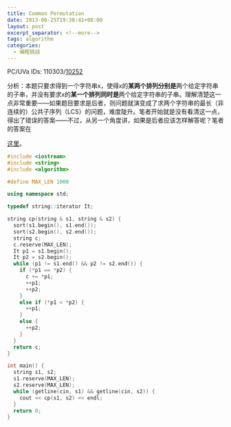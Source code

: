```yaml
---
title: Common Permutation
date: 2013-06-25T19:38:41+08:00
layout: post
excerpt_separator: <!--more-->
tags: algorithm
categories:
  - 编程挑战
---
```

PC/UVa IDs: 110303/<a href="http://uva.onlinejudge.org/index.php?option=com_onlinejudge&#038;Itemid=8&#038;category=31&#038;page=show_problem&#038;problem=1193" target="_blank">10252</a>

分析：本题只要求得到一个字符串x，使得x的**某两个排列分别是**两个给定字符串的子串，并没有要求x的**某一个排列同时是**两个给定字符串的子串。理解清楚这一点非常重要——如果题目要求是后者，则问题就演变成了求两个字符串的最长（非连续的）公共子序列（LCS）的问题，难度陡升。<!--more-->笔者开始就是没有看清这一点，得出了错误的答案——不过，从另一个角度讲，如果是后者应该怎样解答呢？笔者的答案在

<a href="https://code.google.com/p/programming-challenges-robert/source/browse/ch3_ex3_lcs.cpp" target="_blank">这里</a>。

```cpp
#include <iostream>
#include <string>
#include <algorithm>

#define MAX_LEN 1000

using namespace std;

typedef string::iterator It;

string cp(string & s1, string & s2) {
  sort(s1.begin(), s1.end());
  sort(s2.begin(), s2.end());
  string c;
  c.reserve(MAX_LEN);
  It p1 = s1.begin();
  It p2 = s2.begin();
  while (p1 != s1.end() && p2 != s2.end()) {
    if (*p1 == *p2) {
      c += *p1;
      ++p1;
      ++p2;
    }
    else if (*p1 < *p2) {
      ++p1;
    }
    else {
      ++p2;
    }
  }
  return c;
}

int main() {
  string s1, s2;
  s1.reserve(MAX_LEN);
  s2.reserve(MAX_LEN);
  while (getline(cin, s1) && getline(cin, s2)) {
    cout << cp(s1, s2) << endl;
  }
  return 0;
}
```

